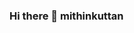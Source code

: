 ### Hi there 👋 mithinkuttan

<!--
**Mithinkuttan/mithinkuttan** is a ✨ _special_ ✨ repository because its `README.md` (this file) appears on your GitHub profile.

Here are some ideas to get you started:

- 🔭 I’m currently working on ...
- 🌱 I’m currently learning ...cyber security
- 👯 I’m looking to collaborate on ...
- 🤔 I’m looking for help with ...
- 💬 Ask me about ...
- 📫 How to reach me: ...mithinmithesh9@gmail.com
- 😄 Pronouns: ...
- ⚡ Fun fact: ...i am funny
-->
